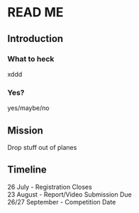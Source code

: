 # READ ME
## Introduction
### What to heck
xddd

### Yes?
yes/maybe/no

## Mission
Drop stuff out of planes

## Timeline
26 July - Registration Closes </br>
23 August - Report/Video Submission Due </br>
26/27 September - Competition Date </br>

##

